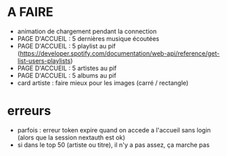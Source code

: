 # A FAIRE
- animation de chargement pendant la connection
- PAGE D'ACCUEIL : 5 dernières musique écoutées
- PAGE D'ACCUEIL : 5 playlist au pif (https://developer.spotify.com/documentation/web-api/reference/get-list-users-playlists)
- PAGE D'ACCUEIL : 5 artistes au pif
- PAGE D'ACCUEIL : 5 albums au pif
- card artiste : faire mieux pour les images (carré / rectangle)

# erreurs
- parfois : erreur token expire quand on accede a l'accueil sans login (alors que la session nextauth est ok)
- si dans le top 50 (artiste ou titre), il n'y a pas assez, ça marche pas